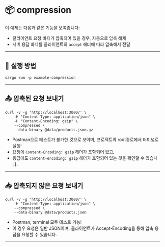 # 📦 compression

이 예제는 다음과 같은 기능을 보여줍니다:
- 클라이언트 요청 바디가 압축되어 있을 경우, 자동으로 압축 해제
- 서버 응답 바디를 클라이언트의 `accept` 헤더에 따라 압축해서 전달
---

## 🏃 실행 방법

```
cargo run -p example-compression
```
---

## 📤 압축된 요청 보내기

```
curl -v -g 'http://localhost:3000/' \
    -H "Content-Type: application/json" \
    -H "Content-Encoding: gzip" \
    --compressed \
    --data-binary @data/products.json.gz
```

- Postman으로 테스트가 불가한 것으로 보이며, 프로젝트의 root경로에서 터미널로 실행!
- 요청에 `Content-Encoding: gzip` 헤더가 포함되어 있고,
- 응답에도 `content-encoding: gzip` 헤더가 포함되어 있는 것을 확인할 수 있습니다.
---

## 📥 압축되지 않은 요청 보내기

```
curl -v -g 'http://localhost:3000/' \
    -H "Content-Type: application/json" \
    --compressed \
    --data-binary @data/products.json
```

- Postman, terminal 모두 테스트 가능!
- 이 경우 요청은 일반 JSON이며, 클라이언트가 Accept-Encoding을 통해 압축 응답을 요청할 수 있습니다.
---
